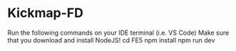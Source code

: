 # Kickmap-FD 
Run the following commands on your IDE terminal (i.e. VS Code) 
Make sure that you download and install NodeJS! 
cd FE5 
npm install 
npm run dev 
